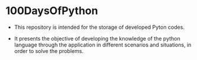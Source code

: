 # 100DaysOfPython

- This repository is intended for the storage of developed Pyton codes.

- It presents the objective of developing the knowledge of the python language through the application in different scenarios and situations, in order to solve the problems.
